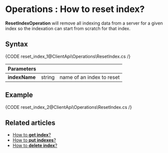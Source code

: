 ﻿# Operations : How to reset index?

**ResetIndexOperation** will remove all indexing data from a server for a given index so the indexation can start from scratch for that index.

## Syntax

{CODE reset_index_1@ClientApi\Operations\ResetIndex.cs /}

| Parameters | | |
| ------------- | ------------- | ----- |
| **indexName** | string | name of an index to reset |


## Example

{CODE reset_index_2@ClientApi\Operations\ResetIndex.cs /}

## Related articles

- [How to **get index**?](../../../../client-api/operations/maintenance/get-index-operation)  
- [How to **put indexes**?](../../../../client-api/operations/maintenance/put-indexes-operation)  
- [How to **delete index**?](../../../../client-api/operations/maintenance/delete-index-operation)  
